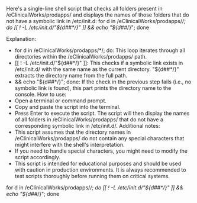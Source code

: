Here's a single-line shell script that checks all folders present in /eClinicalWorks/prodapps/ and displays the names of those folders that do not have a symbolic link in /etc/init.d:
for d in /eClinicalWorks/prodapps/*/; do [[ ! -L /etc/init.d/"${d##*/}" ]] && echo "${d##*/}"; done

Explanation:
 * for d in /eClinicalWorks/prodapps/*/; do: This loop iterates through all directories within the /eClinicalWorks/prodapps/ path.
 * [[ ! -L /etc/init.d/"${d##*/}" ]]: This checks if a symbolic link exists in /etc/init.d/ with the same name as the current directory. "${d##*/}" extracts the directory name from the full path.
 * && echo "${d##*/}"; done: If the check in the previous step fails (i.e., no symbolic link is found), this part prints the directory name to the console.
How to use:
 * Open a terminal or command prompt.
 * Copy and paste the script into the terminal.
 * Press Enter to execute the script.
The script will then display the names of all folders in /eClinicalWorks/prodapps/ that do not have a corresponding symbolic link in /etc/init.d/.
Additional notes:
 * This script assumes that the directory names in /eClinicalWorks/prodapps/ do not contain any special characters that might interfere with the shell's interpretation.
 * If you need to handle special characters, you might need to modify the script accordingly.
 * This script is intended for educational purposes and should be used with caution in production environments. It is always recommended to test scripts thoroughly before running them on critical systems.

for d in /eClinicalWorks/prodapps/*/; do [[ ! -L /etc/init.d/"${d##*/}" ]] && echo "${d##*/}"; done
